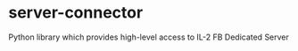 server-connector
================

Python library which provides high-level access to IL-2 FB Dedicated Server
